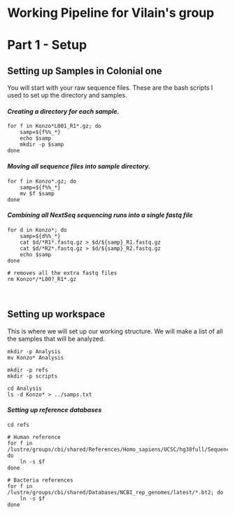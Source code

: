 # Working Pipeline for Vilain's group
# Part 1 - Setup

## Setting up Samples in Colonial one
You will start with your raw sequence files. These are the bash scripts I used to set up the directory and samples. 
<br />

#### *Creating a directory for each sample.*
```
for f in Konzo*L001_R1*.gz; do 
    samp=${f%%_*}
    echo $samp
    mkdir -p $samp
done
```
#### *Moving all sequence files into sample directory.*
```
for f in Konzo*.gz; do 
    samp=${f%%_*}
    mv $f $samp
done
```

#### *Combining all NextSeq sequencing runs into a single fastq file*
```
for d in Konzo*; do
    samp=${d%%_*}
    cat $d/*R1*.fastq.gz > $d/${samp}_R1.fastq.gz
    cat $d/*R2*.fastq.gz > $d/${samp}_R2.fastq.gz
    echo $samp
done

# removes all the extra fastq files
rm Konzo*/*L00?_R1*.gz
```

<br />

## Setting up workspace
This is where we will set up our working structure. We will make a list of all the samples that will be analyzed.

```
mkdir -p Analysis
mv Konzo* Analysis

mkdir -p refs
mkdir -p scripts

cd Analysis
ls -d Konzo* > ../samps.txt
```

#### *Setting up reference databases*
```
cd refs 

# Human reference
for f in /lustre/groups/cbi/shared/References/Homo_sapiens/UCSC/hg38full/Sequence/Bowtie2Index/*.bt2; do
    ln -s $f
done

# Bacteria references
for f in /lustre/groups/cbi/shared/Databases/NCBI_rep_genomes/latest/*.bt2; do
    ln -s $f
done
```

